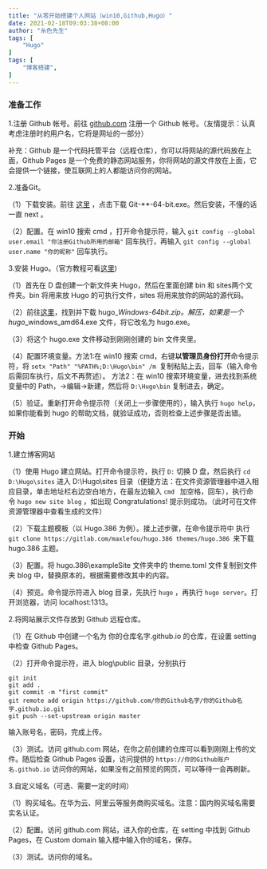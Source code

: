 ```yaml
---
title: "从零开始搭建个人网站（win10,Github,Hugo）"
date: 2021-02-18T09:03:38+08:00
author: "糸色先生"
tags: [
    "Hugo"
]
tags: [
    "博客搭建",
]
---
```


### 准备工作
1.注册 Github 帐号。前往 <a href="https://github.com/" target="_blank">github.com</a> 注册一个 Github 帐号。（友情提示：认真考虑注册时的用户名，它将是网址的一部分）

补充：Github 是一个代码托管平台（远程仓库），你可以将网站的源代码放在上面，Github Pages 是一个免费的静态网站服务，你将网站的源文件放在上面，它会提供一个链接，使互联网上的人都能访问你的网站。

2.准备Git。

（1）下载安装。前往 <a href="https://git-scm.com/download/win" target="_blank">这里</a> ，点击下载 Git-**-64-bit.exe。然后安装，不懂的话一直 next 。

（2）配置。在 win10 搜索 cmd ，打开命令提示符，输入 `git config --global user.email "你注册Github所用的邮箱"` 回车执行，再输入 `git config --global user.name "你的昵称"` 回车执行。

3.安装 Hugo。（官方教程可看<a href="https://www.gohugo.org/doc/tutorials/installing-on-windows/" target="_blank">这里</a>)

（1）首先在 D 盘创建一个新文件夹 Hugo，然后在里面创建 bin 和 sites两个文件夹。bin 将用来放 Hugo 的可执行文件，sites 将用来放你的网站的源代码。

（2）前往<a href="https://github.com/spf13/hugo/releases" target="_blank">这里</a>，找到并下载 hugo_*_Windows-64bit.zip。解压，如果是一个 hugo_*_windows_amd64.exe 文件，将它改名为 hugo.exe。

（3）将这个 hugo.exe 文件移动到刚刚创建的 bin 文件夹里。

（4）配置环境变量。方法1:在 win10 搜索 cmd，右键<strong>以管理员身份打开</strong>命令提示符，将 `setx "Path" "%PATH%;D:\Hugo\bin" /m `复制粘贴上去，回车（输入命令后需回车执行，后文不再赘述）。 方法2：在 win10 搜索环境变量，进去找到系统变量中的 Path，->编辑->新建，然后将 `D:\Hugo\bin` 复制进去，确定。

（5）验证。重新打开命令提示符（关闭上一步骤使用的），输入执行 `hugo help`，如果你能看到 hugo 的帮助文档，就验证成功，否则检查上述步骤是否出错。

### 开始
1.建立博客网站

（1）使用 Hugo 建立网站。打开命令提示符，执行 `D:` 切换 D 盘，然后执行 `cd D:\Hugo\sites` 进入 D:\Hugo\sites 目录（便捷方法：在文件资源管理器中进入相应目录，单击地址栏右边空白地方，在最左边输入 `cmd ` 加空格，回车），执行命令 `hugo new site blog` ，如出现 Congratulations! 提示则成功。（此时可在文件资源管理器中查看生成的文件）

（2）下载主题模板（以 Hugo.386 为例）。接上述步骤，在命令提示符中 执行 `git clone https://gitlab.com/maxlefou/hugo.386 themes/hugo.386 `来下载 hugo.386 主题。

（3）配置。将 hugo.386\exampleSite 文件夹中的 theme.toml 文件复制到文件夹 blog 中，替换原本的。根据需要修改其中的内容。

（4）预览。命令提示符进入 blog 目录，先执行 `hugo` ，再执行 `hugo server`。打开浏览器，访问 localhost:1313。

2.将网站展示文件存放到 Github 远程仓库。

（1）在 Github 中创建一个名为 你的仓库名字.github.io 的仓库，在设置 setting 中检查 Github Pages。

（2）打开命令提示符，进入 blog\public 目录，分别执行
```
git init 
git add .
git commit -m "first commit"
git remote add origin https://github.com/你的Github名字/你的Github名字.github.io.git
git push --set-upstream origin master
```
输入账号名，密码，完成上传。

（3）测试。访问 github.com 网站，在你之前创建的仓库可以看到刚刚上传的文件。随后检查 Github Pages 设置，访问提供的 `https://你的Github账户名.github.io` 访问你的网站，如果没有之前预览的网页，可以等待一会再刷新。

3.自定义域名（可选、需要一定的时间）

（1）购买域名。在华为云、阿里云等服务商购买域名。注意：国内购买域名需要实名认证。

（2）配置。访问 github.com 网站，进入你的仓库，在 setting 中找到 Github Pages，在 Custom domain 输入框中输入你的域名，保存。

（3）测试。访问你的域名。